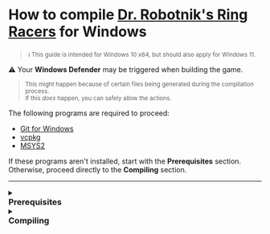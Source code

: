 # How to compile [Dr. Robotnik's Ring Racers](https://www.kartkrew.org/) for Windows

> <small>:information_source: This guide is intended for Windows 10 x64, but should also apply for Windows 11.</small>

:warning: Your **Windows Defender** may be triggered when building the game.
<small>
> This might happen because of certain files being generated during the compilation process.\
> If this _does_ happen, you can safely allow the actions.
</small>

The following programs are required to proceed:
- [Git for Windows](https://git-scm.com/)
- [vcpkg](https://vcpkg.io/en/)
- [MSYS2](https://www.msys2.org/)

If these programs aren't installed, start with the **Prerequisites** section.\
Otherwise, proceed directly to the **Compiling** section.

---

<details>
    <summary>
        <h3 style="margin-top: 0 !important; margin-bottom: 0 !important">Prerequisites</h3>
    </summary>

### 1. Set up environment variables
> One of the required packages, **MSYS2**, uses the `$HOME` and `$USERPROFILE` environment variables. \
> To follow this guide accurately, you need to ensure that these exist on your system.

- Search for 'environment variables' in the Start Menu and select '**Edit environment variables for your account**':
  
  <img src="./assets/vmconnect_qbo07sqsKT.png">

  This will open the **Environment Variables** window, where you'll see the existing system environment variables.\
  Focus on the '**User variables**' section.

  <img src="./assets/vmconnect_kIyIQIibFL.png">

  If the `HOME` and `USERPROFILE` variables are present, proceed to the [next step](#2-install-git).\
  If _not_, continue reading.

- Click on the `New...` button. This will open a `New User Variable` window:
  
  <img src="./assets/vmconnect_njEycVGoIg.png">

  Add the `HOME` variable by filling out the form, as shown below:
  | Variable name: | HOME |
  | --- | --- |
  | **Variable value**: | C:\\Users\\\<your username>

  <img src="./assets/vmconnect_UU4YxnYQKL.png">

  Replace `<your username>` with your actual username.\
  Click `OK` on the bottom-right when you're finished.

  Repeat the same process for the `USERPROFILE` variable:

  | Variable name: | USERPROFILE |
  | --- | --- |
  | **Variable value**: | C:\\Users\\\<your username>
  
  <img src="./assets/4cl62XIRHU.png">

- The `HOME` and `USERPROFILE` variables should be visible in  '**User variables**' section.

  Click `OK` on the bottom-right to close the '**Environment Variables** window.

    ---
    <small>If you're unsure, refer to the following video:</small>
    > <details><summary>Adding the HOME and USERPROFILE environment variables</summary><video src="./assets/vmconnect_hAiC63eOpV.mp4" controls></details>

### 2. Install _Git_

- Download [**Git for Windows**](https://git-scm.com/downloads/win).
    > <small>32-bit or 64-bit, depending on [**your operating system**](https://support.microsoft.com/en-gb/windows/32-bit-and-64-bit-windows-frequently-asked-questions-c6ca9541-8dce-4d48-0415-94a3faa2e13d).</small>

- Follow each step in the setup wizard _as instructed_.
    > Leave each option set to its default value.

- <a id="open-powershell"></a>Open <img src="./assets/powershell-icon.png" width="20" height="14" style="vertical-align: middle">  Windows PowerShell by searching for it in the Start Menu.

    <small>If you're unsure, refer to the following video:</small>
    > <details><summary>Opening Windows PowerShell</summary><video src="./assets/vmconnect_dmSnbCnu2M.mp4" controls></details>

- Check if **Git** has been installed by running the following command in the terminal:
    ```powershell
    git --version
    ```
    If successful, you should see a message like this in your terminal:

    <img src="./assets/vmconnect_XX74TfqE18.gif">

    Keep this terminal **_open_** for the [next step](#3-install-vcpckg).

### 3. Install _vcpckg_

- At this point, a PowerShell terminal should be open, defaulting to your home directory (`C:\Users\<your username>`), as shown here:

    <img src="./assets/vmconnect_rZrk2hMb9s.png">

    
    > <small>If you _haven't_ got <img src="./assets/powershell-icon.png" width="20" height="14" style="vertical-align: middle"> Windows PowerShell open, follow [these instructions](#open-powershell).</small>

    
- Clone the **vcpkg** repository into a folder of your choice using **Git**, by running the following command in your terminal:

    ```bash
    git clone https://github.com/microsoft/vcpkg.git
    ```

    This will create a folder in your home directory named `vcpkg`, therefore, the full path of the repository should be:

    ```powershell
    C:\Users\<your username>\vcpkg
    ```
- Navigate to the newly-created `vcpkg` folder and run the bootstrap script:

    ```bash
    cd vcpkg; .\bootstrap-vcpkg.bat
    ```

- Check if **vcpkg** has been installed by running the following command:

    ```bash
    .\vcpkg --version
    ```

    If successful, the terminal will display the version of `vcpkg` that has been installed:

    <img src="./assets/vmconnect_70IhSxQpcc.png">

    ---
    <small>If you're unsure, refer to the following video:</small>
    > <details><summary>Installing <strong>vcpkg</strong></summary><video src="./assets/vmconnect_H2wqoaJ797.mp4" controls></details>

### 4. Install _MSYS2_

- Download [the MSYS2 installer](https://www.msys2.org/).

- Follow each step in the setup wizard _as instructed._
    > Leave each option set to its default value.

- Once installation completes, a terminal window will open. This confirms that **MSYS2** was installed succesfully.

    <img src="./assets/vmconnect_RAgEMGJ6mI.png">  

    You may now close this window and proceed to the [Compiling](#compiling-time) instructions.

    ---
    <small>If you're unsure, refer to the following video:</small>
    > <details><summary>Installing <strong>MSYS2</strong></summary><video src="./assets/vmconnect_M3QC8g8tcl.mp4" controls></details>
</details>

<details>
    <summary>
        <a id="compiling-time"></a><h3 style="margin-top: 0 !important; margin-bottom: 1!important">Compiling</h3>
    </summary>

### 1. Opening _MSYS2_

> :information_source: Copy (Ctrl+C) and paste (Ctrl+V) shortcuts do not work inside MSYS2 shells. You _can_ still right-click to copy and paste.

- Using <img src="./assets/windows_explorer.png" width="23" height="20" style="vertical-align: middle"> File Explorer, navigate to the default MSYS2 installation folder: `C:\msys64`.

- Open the **MINGW32** shell (`mingw32.exe`), as denoted by the <img src="./assets/mingw32-icon.png" width="20" height="20" style="vertical-align: middle"> icon.
    > <small> The MINGW32 shell is a **terminal** provided by MSYS2.</small> 

    <img src="./assets/vmconnect_vakLX3DiJs.png">

    Like PowerShell, this terminal opens in your home directory by default (`C:\Users\<your username>`).\
    As represented by the tilde symbol (`~`).
    
    ---
    <small>If you're unsure, refer to the following video:</small>
    > <details><summary>Opening the <strong>MINGW32</strong> shell</summary><video src="./assets/vmconnect_S8GI4PlHyD.mp4" controls></details>

### 2. Updating the package database

- Update the package database and all installed packages by running the following command in the shell:

    ```bash
    pacman -Syu
    ```

    <img src="./assets/vmconnect_NNfPQ9cFMb.gif">

    When prompted with ```Proceed with installation? [Y/n]```, ype `Y` in the terminal and press `Enter`.

- After updating, you _might_ see a message prompting you to **close** the terminal window, like this:

    ```
    To complete this update all MSYS2 processes including this terminal will be closed. Confirm to proceed [Y/n]
    ```
    If you _don't_ see this message, continue to the [next step](#3-installing-the-required-packages).

    If you _do_, type `Y` in the terminal and press `Enter`.\
    To open the terminal window again, follow the instructions in [step 1](#1-opening-msys2).

### 3. Installing the required packages
- In the **MINGW32** shell, execute the following command to install all the required packages:

    ```bash
    pacman -S make git mingw-w64-i686-gcc mingw-w64-i686-ninja mingw-w64-i686-cmake
    ```

    <img src="./assets/vmconnect_8H2ChLGlve.png">

    When prompted with: 
    
    ```
    Proceed with installation? [Y/n]
    ```
    Type `Y` in the terminal and press `Enter`.\
    Wait for the packages to finish downloading.

- To verify that all the required packages have been installed sucessfully, run the follow command in the terminal:

    ```bash
    which ninja make cmake gcc g++ git
    ```

    If the packages _have_ been installed succesfully, each command will return the path to its respective executable:

    <img src="./assets/vmconnect_DN5b3c5GFJ.png">

    Keep this terminal **_open_** for the [next step](#4-downloading-the-games-source-code).

### 4. Downloading the game's source code

> <small>:information_source: For demonstration purposes, this guide will use the _latest_ version of Dr. Robotnik's Ring Racers. As of **January 1st 2025**, that is <strong>[v2.3](https://github.com/KartKrewDev/RingRacers/tree/v2.3).</strong> </small>

- Verify that the terminal is in your home directory by running the following command:

    ```
    cd $HOME
    ```
    <img src="./assets/vmconnect_oWPQN1GUCv.png">

    > <small>The tilde symbol (~) represents your home directory.</small>

- Clone the repository for _Ring Racers_, with the following command:

    ```bash
    git clone https://github.com/KartKrewDev/RingRacers.git RingRacersRepo
    ```

    This will create a new folder in your home directory named `RingRacersRepo`, which will contain the game's source code.

    ---
    <small>If you're unsure, refer to the following video:</small>
    > <details><summary>Cloning the repository</summary><video src="./assets/vmconnect_FfnfEAf3XK.mp4" controls></details>

- <a id="ringracers-repo-inst"></a>Navigate to the new `RingRacersRepo` folder by running the command:

    ```bash
    cd RingRacersRepo
    ```
    <img src="./assets/vmconnect_NNr7fgOKer.gif">
- Switch the current branch to **v2.3** with the following command:
    ```bash
    git checkout v2.3
    ```
    > <small>If you encounter any errors when running this command, make _sure_ that you're in the `RingRacersRepo` folder.\
    > Refer to the [previous](#ringracers-repo-inst) step for instructions. </small>
- Verify that your branch is set to **v2.3**, by running:

    ```bash
    git branch
    ```

    You will see an asterisk (*) next to the current branch, which should say `(HEAD detached at v2.3)`.

    <img src="./assets/vmconnect_uv9MbLYwEU.png">

    Keep this terminal **_open_** for the [next step](#5-configuring-the-game-for-compilation).


### 5. Configuring the game for compilation
- Set the `VCPKG_ROOT` environment variable by running the following:<sup>:star:</sup>

    ```bash
    export VCPKG_ROOT="$HOME/vcpkg"
    ```

- Configure the game for building with this command: 

    ```bash
    cmake --preset ninja-x86_mingw_static_vcpkg-release
    ```

    `cmake` will begin configuriation and grab *all* the required dependecies needed to compile the game via `vcpkg`.

    <img src="./assets/vmconnect_UYKsYjhbCQ.png">

    Since this is your first time running the configuration, it may take some time, so be patient.\
    Future configurations will be faster.

- If configuration completes successfully, you _should_ see messages in the terminal like this:

    ```bash
    -- Configuring done (376.5s)
    -- Generating done (0.3s)
    -- Build files have been written to: C:/Users/<your username>/RingRacersRepo/build/ninja-x86_mingw_static_vcpkg-release
    ```

    Keep this terminal **_open_** for the [next step](#6-compiling-the-game).

    ---
    <sup>:star:</sup> <small>To avoid having to do this **all** the time, you can set `VCPKG_ROOT` as an environment variable _permanently_ with the following command:

    ```bash
    echo 'export VCPKG_ROOT="$HOME/vcpkg"' >> ~/.bashrc
    ```

    <img src="./assets/vmconnect_bLBVMGX8zv.gif">
    </small>

### 6. Compiling the game

- To begin compiling, run the following command in the terminal:

    ```bash
    cmake --build --preset ninja-x86_mingw_static_vcpkg-release
    ```

    `cmake` will finally begin the build process, compiling the source files required to build the game's executable.\
    Depending on your computer's hardware, this can either be quick or take some time.


    ---
    <small>If you're unsure, refer to the following video:</small>
    > <details><summary>Compiling the game with cmake</summary><video src="./assets/vmconnect_YAcevjsnFl.mp4" controls></details>


- If the game has succesfully compiled, you should see a message in the terminal similar to this:

    ```bash
    [475/475] Linking CXX executable bin\ringracers_v2.3.exe
    ```

    This line confirms that the build process has completed and the executable has been succesfully created.

- The executable can be found in the `build` directory: 

    ```
    build/ninja-x86_mingw_static_vcpkg-release/bin
    ```

    <img src="./assets/vmconnect_qQOXOTxHKi.png">

    This path is relative to the `RingRacers` directory. The terminal opens in your home directory by default (`C:/Users/<your username>`).\
    Therefore, the full path to your compiled game would be:
    ```
    C:\Users\<your username>\RingRacersRepo\build\ninja-x86_mingw_static_vcpkg-release\bin\ringracers_v2.3.exe
    ```

    <img src="./assets/vmconnect_aZrIqRHcrf.png">

- To run the executable, you need to copy it to the folder where you've already installed Dr. Robotnik's Ring Racers.
</details>
